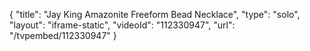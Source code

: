 {
    "title": "Jay King Amazonite Freeform Bead Necklace",
    "type": "solo",
    "layout": "iframe-static",
    "videoId": "112330947",
    "url": "\/tvpembed\/112330947"
}